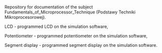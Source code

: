 Repository for documentation of the subject Fundamentals_of_Microprocessor_Technique (Podstawy Techniki Mikroprocesorowej).

LCD - programmed LCD on the simulation software,

Potentiometer - programmed potentiometer on the simulation software,

Segment display - programmed segment display on the simulation software.
